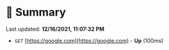 # 📖 Summary
Last updated: **12/16/2021, 11:07:32 PM**

- `GET` [https://google.com](https://google.com) - **Up** (100ms)
